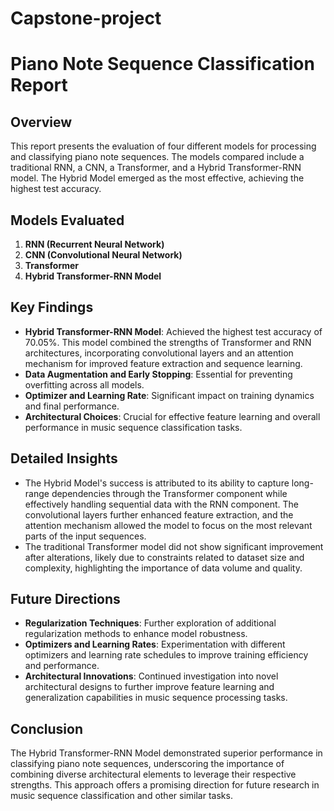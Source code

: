 ﻿# Capstone-project
# Piano Note Sequence Classification Report

## Overview

This report presents the evaluation of four different models for processing and classifying piano note sequences. The models compared include a traditional RNN, a CNN, a Transformer, and a Hybrid Transformer-RNN model. The Hybrid Model emerged as the most effective, achieving the highest test accuracy.

## Models Evaluated

1. **RNN (Recurrent Neural Network)**
2. **CNN (Convolutional Neural Network)**
3. **Transformer**
4. **Hybrid Transformer-RNN Model**

## Key Findings

- **Hybrid Transformer-RNN Model**: Achieved the highest test accuracy of 70.05%. This model combined the strengths of Transformer and RNN architectures, incorporating convolutional layers and an attention mechanism for improved feature extraction and sequence learning.
- **Data Augmentation and Early Stopping**: Essential for preventing overfitting across all models.
- **Optimizer and Learning Rate**: Significant impact on training dynamics and final performance.
- **Architectural Choices**: Crucial for effective feature learning and overall performance in music sequence classification tasks.

## Detailed Insights

- The Hybrid Model's success is attributed to its ability to capture long-range dependencies through the Transformer component while effectively handling sequential data with the RNN component. The convolutional layers further enhanced feature extraction, and the attention mechanism allowed the model to focus on the most relevant parts of the input sequences.
- The traditional Transformer model did not show significant improvement after alterations, likely due to constraints related to dataset size and complexity, highlighting the importance of data volume and quality.

## Future Directions

- **Regularization Techniques**: Further exploration of additional regularization methods to enhance model robustness.
- **Optimizers and Learning Rates**: Experimentation with different optimizers and learning rate schedules to improve training efficiency and performance.
- **Architectural Innovations**: Continued investigation into novel architectural designs to further improve feature learning and generalization capabilities in music sequence processing tasks.

## Conclusion

The Hybrid Transformer-RNN Model demonstrated superior performance in classifying piano note sequences, underscoring the importance of combining diverse architectural elements to leverage their respective strengths. This approach offers a promising direction for future research in music sequence classification and other similar tasks.

